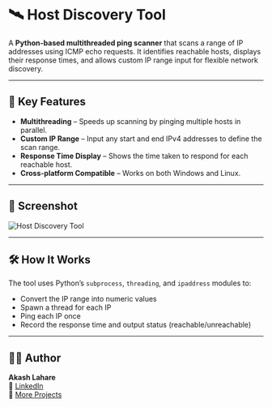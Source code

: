 # 🛰️ Host Discovery Tool

A **Python-based multithreaded ping scanner** that scans a range of IP addresses using ICMP echo requests. It identifies reachable hosts, displays their response times, and allows custom IP range input for flexible network discovery.

---

## 🚀 Key Features

- **Multithreading** – Speeds up scanning by pinging multiple hosts in parallel.
- **Custom IP Range** – Input any start and end IPv4 addresses to define the scan range.
- **Response Time Display** – Shows the time taken to respond for each reachable host.
- **Cross-platform Compatible** – Works on both Windows and Linux.

---

## 📸 Screenshot

![Host Discovery Tool](https://github.com/akashlahare/Ping-Scanner-Tool/blob/main/Ping%20Scanner.png?raw=true)

---

## 🛠️ How It Works

The tool uses Python’s `subprocess`, `threading`, and `ipaddress` modules to:
- Convert the IP range into numeric values
- Spawn a thread for each IP
- Ping each IP once
- Record the response time and output status (reachable/unreachable)

---

## 👨‍💻 Author

**Akash Lahare**  
🔗 [LinkedIn](https://www.linkedin.com/in/akashlahare/)  
📂 [More Projects](https://github.com/akashlahare)
